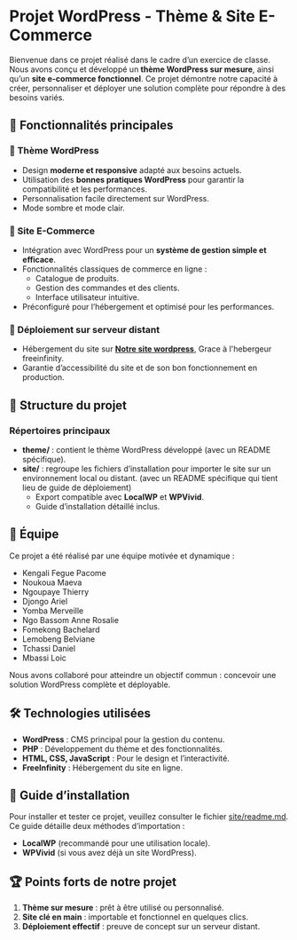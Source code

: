 # Projet WordPress - Thème & Site E-Commerce  

Bienvenue dans ce projet réalisé dans le cadre d’un exercice de classe. Nous avons conçu et développé un **thème WordPress sur mesure**, ainsi qu’un **site e-commerce fonctionnel**. Ce projet démontre notre capacité à créer, personnaliser et déployer une solution complète pour répondre à des besoins variés.  

## 🚀 Fonctionnalités principales  

### 🔹 Thème WordPress
- Design **moderne et responsive** adapté aux besoins actuels.  
- Utilisation des **bonnes pratiques WordPress** pour garantir la compatibilité et les performances.  
- Personnalisation facile directement sur WordPress. 
- Mode sombre et mode clair.

### 🔹 Site E-Commerce  
- Intégration avec WordPress pour un **système de gestion simple et efficace**.  
- Fonctionnalités classiques de commerce en ligne :  
  - Catalogue de produits.  
  - Gestion des commandes et des clients.  
  - Interface utilisateur intuitive.  
- Préconfiguré pour l’hébergement et optimisé pour les performances.  

### 🔹 Déploiement sur serveur distant  
- Hébergement du site sur **[Notre site wordpress](https://bacho-design.42web.io/wordpress/)**, Grace à l'hebergeur freeinfinity.  
- Garantie d’accessibilité du site et de son bon fonctionnement en production.  

## 📂 Structure du projet  

### Répertoires principaux
- **theme/** : contient le thème WordPress développé (avec un README spécifique).  
- **site/** : regroupe les fichiers d’installation pour importer le site sur un environnement local ou distant. (avec un README spécifique qui tient lieu de guide de déploiement) 
  - Export compatible avec **LocalWP** et **WPVivid**.  
  - Guide d’installation détaillé inclus.  


## 👥 Équipe  

Ce projet a été réalisé par une équipe motivée et dynamique :  

- Kengali Fegue Pacome   
- Noukoua Maeva
- Ngoupaye Thierry
- Djongo Ariel
- Yomba Merveille
- Ngo Bassom Anne Rosalie
- Fomekong Bachelard
- Lemobeng Belviane
- Tchassi Daniel
- Mbassi Loic

Nous avons collaboré pour atteindre un objectif commun : concevoir une solution WordPress complète et déployable.  

## 🛠️ Technologies utilisées  
- **WordPress** : CMS principal pour la gestion du contenu.  
- **PHP** : Développement du thème et des fonctionnalités.  
- **HTML, CSS, JavaScript** : Pour le design et l’interactivité.  
- **FreeInfinity** : Hébergement du site en ligne.  

## 📖 Guide d’installation  

Pour installer et tester ce projet, veuillez consulter le fichier [site/readme.md](site/readme.md). Ce guide détaille deux méthodes d’importation :  
- **LocalWP** (recommandé pour une utilisation locale).  
- **WPVivid** (si vous avez déjà un site WordPress).  

## 🏆 Points forts de notre projet  
1. **Thème sur mesure** : prêt à être utilisé ou personnalisé.  
2. **Site clé en main** : importable et fonctionnel en quelques clics.  
3. **Déploiement effectif** : preuve de concept sur un serveur distant.  
 
